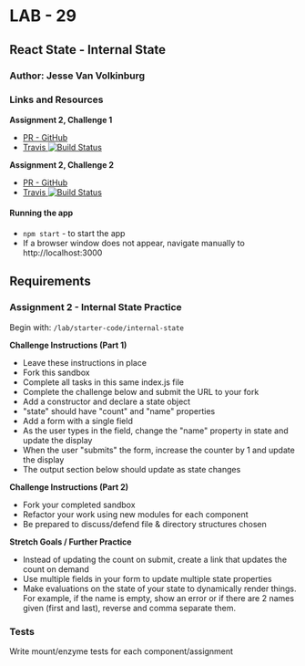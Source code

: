# LAB - 29

## React State - Internal State

### Author: Jesse Van Volkinburg

### Links and Resources

**Assignment 2, Challenge 1**

- [PR - GitHub](https://github.com/401-advanced-javascript-jv/28a-props/pull/1)
- [Travis ![Build Status](https://travis-ci.com/401-advanced-javascript-jv/28a-props.svg?branch=submission2)](https://travis-ci.com/401-advanced-javascript-jv/28a-props)

**Assignment 2, Challenge 2**

- [PR - GitHub](https://github.com/401-advanced-javascript-jv/28a-props/pull/2)
- [Travis ![Build Status](https://travis-ci.com/401-advanced-javascript-jv/28a-props.svg?branch=submission2)](https://travis-ci.com/401-advanced-javascript-jv/28a-props)

#### Running the app

- `npm start` - to start the app
- If a browser window does not appear, navigate manually to http://localhost:3000

## Requirements

### Assignment 2 - Internal State Practice

Begin with: `/lab/starter-code/internal-state`

**Challenge Instructions (Part 1)**

- Leave these instructions in place
- Fork this sandbox
- Complete all tasks in this same index.js file
- Complete the challenge below and submit the URL to your fork
- Add a constructor and declare a state object
- "state" should have "count" and "name" properties
- Add a form with a single field
- As the user types in the field, change the "name" property in state and update the display
- When the user "submits" the form, increase the counter by 1 and update the display
- The output section below should update as state changes

**Challenge Instructions (Part 2)**

- Fork your completed sandbox
- Refactor your work using new modules for each component
- Be prepared to discuss/defend file & directory structures chosen

**Stretch Goals / Further Practice**

- Instead of updating the count on submit, create a link that updates the count on demand
- Use multiple fields in your form to update multiple state properties
- Make evaluations on the state of your state to dynamically render things. For example, if the name is empty, show an error or if there are 2 names given (first and last), reverse and comma separate them.

### Tests

Write mount/enzyme tests for each component/assignment
